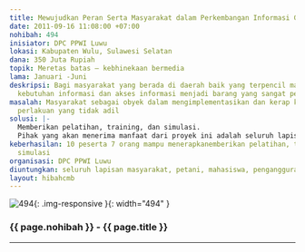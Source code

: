```yaml
---
title: Mewujudkan Peran Serta Masyarakat dalam Perkembangan Informasi Global
date: 2011-09-16 11:08:00 +07:00
nohibah: 494
inisiator: DPC PPWI Luwu
lokasi: Kabupaten Wulu, Sulawesi Selatan
dana: 350 Juta Rupiah
topik: Meretas batas – kebhinekaan bermedia
lama: Januari -Juni
deskripsi: Bagi masyarakat yang berada di daerah baik yang terpencil maupun tidak,
  kebutuhan informasi dan akses informasi menjadi barang yang sangat penting
masalah: Masyarakat sebagai obyek dalam mengimplementasikan dan kerap kali mendapatkan
  perlakuan yang tidak adil
solusi: |-
  Memberikan pelatihan, training, dan simulasi.
  Pihak yang akan menerima manfaat dari proyek ini adalah seluruh lapisan masyarakat, petani, mahasiswa, pengangguran sekalipun
keberhasilan: 10 peserta 7 orang mampu menerapkanemberikan pelatihan, training, dan
  simulasi
organisasi: DPC PPWI Luwu
diuntungkan: seluruh lapisan masyarakat, petani, mahasiswa, pengangguran sekalipun
layout: hibahcmb
---
```


![494](/static/img/hibahcmb/494.png){: .img-responsive }{: width="494" }

### {{ page.nohibah }} - {{ page.title }}

---
